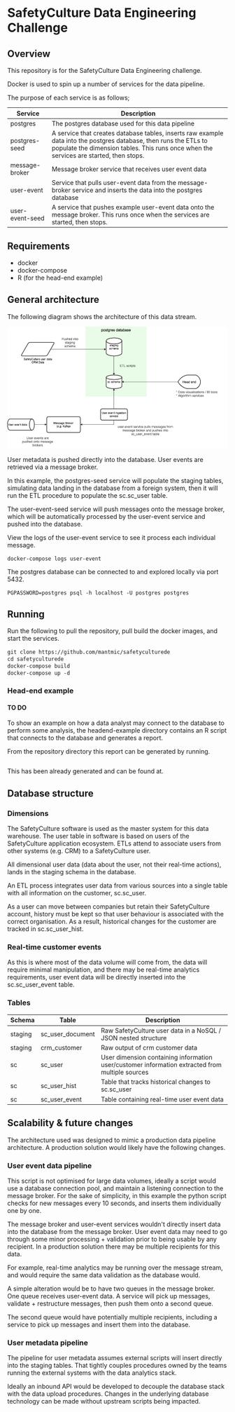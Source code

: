 # SafetyCulture Data Engineering Challenge

## Overview
This repository is for the SafetyCulture Data Engineering challenge.

Docker is used to spin up a number of services for the data pipeline.

The purpose of each service is as follows;

| Service  | Description |
| ------------- | ------------- |
| postgres  | The postgres database used for this data pipeline |
| postgres-seed  | A service that creates database tables, inserts raw example data into the postgres database, then runs the ETLs to populate the dimension tables. This runs once when the services are started, then stops.  |
| message-broker  | Message broker service that receives user event data  |
| user-event  | Service that pulls user-event data from the message-broker service and inserts the data into the postgres database |
| user-event-seed  | A service that pushes example user-event data onto the message broker. This runs once when the services are started, then stops.  |

## Requirements

* docker
* docker-compose
* R (for the head-end example)

## General architecture

The following diagram shows the architecture of this data stream.

![architecture diagram](https://raw.githubusercontent.com/mantmic/safetycultureda/master/images/diagram.png "Data architecture")


User metadata is pushed directly into the database. User events are retrieved via a message broker.

In this example, the postgres-seed service will populate the staging tables, simulating data landing in the database from a foreign system, then it will run the ETL procedure to populate the sc.sc_user table.

The user-event-seed service will push messages onto the message broker, which will be automatically processed by the user-event service and pushed into the database.

View the logs of the user-event service to see it process each individual message.
```
docker-compose logs user-event
```

The postgres database can be connected to and explored locally via port 5432.

```
PGPASSWORD=postgres psql -h localhost -U postgres postgres
```

## Running

Run the following to pull the repository, pull build the docker images, and start the services.

```
git clone https://github.com/mantmic/safetyculturede
cd safetyculturede
docker-compose build
docker-compose up -d
```

### Head-end example

#### TO DO

To show an example on how a data analyst may connect to the database to perform some analysis, the headend-example directory contains an R script that connects to the database and generates a report.

From the repository directory this report can be generated by running.
```

```

This has been already generated and can be found at.

## Database structure

### Dimensions

The SafetyCulture software is used as the master system for this data warehouse. The user table in software is based on users of the SafetyCulture application ecosystem. ETLs attend to associate users from other systems (e.g. CRM) to a SafetyCulture user.

All dimensional user data (data about the user, not their real-time actions), lands in the staging schema in the database.

An ETL process integrates user data from various sources into a single table with all information on the customer, sc.sc_user.

As a user can move between companies but retain their SafetyCulture account, history must be kept so that user behaviour is associated with the correct organisation. As a result, historical changes for the customer are tracked in sc.sc_user_hist.


### Real-time customer events

As this is where most of the data volume will come from, the data will require minimal manipulation, and there may be real-time analytics requirements, user event data will be directly inserted into the sc.sc_user_event table.

### Tables

| Schema  | Table | Description |
| ------------- | ------------- | ------------- |
| staging  | sc_user_document | Raw SafetyCulture user data in a NoSQL / JSON nested structure |
| staging  | crm_customer | Raw output of crm customer data |
| sc  | sc_user | User dimension containing information user/customer information extracted from multiple sources |
| sc  | sc_user_hist | Table that tracks historical changes to sc.sc_user |
| sc  | sc_user_event | Table containing real-time user event data |


## Scalability & future changes

The architecture used was designed to mimic a production data pipeline architecture. A production solution would likely have the following changes.

### User event data pipeline

This script is not optimised for large data volumes, ideally a script would use a database connection pool, and maintain a listening connection to the message broker. For the sake of simplicity, in this example the python script checks for new messages every 10 seconds, and inserts them individually one by one.

The message broker and user-event services wouldn't directly insert data into the database from the message broker. User event data may need to go through some minor processing + validation prior to being usable by any recipient. In a production solution there may be multiple recipients for this data.

For example, real-time analytics may be running over the message stream, and would require the same data validation as the database would.

A simple alteration would be to have two queues in the message broker. One queue receives user-event data. A service will pick up messages, validate + restructure messages, then push them onto a second queue.

The second queue would have potentially multiple recipients, including a service to pick up messages and insert them into the database.

### User metadata pipeline

The pipeline for user metadata assumes external scripts will insert directly into the staging tables. That tightly couples procedures owned by the teams running the external systems with the data analytics stack.

Ideally an inbound API would be developed to decouple the database stack with the data upload procedures. Changes in the underlying database technology can be made without upstream scripts being impacted.
